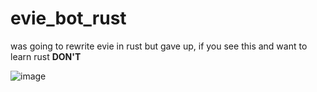 # evie_bot_rust
was going to rewrite evie in rust but gave up, if you see this and want to learn rust **DON'T**

![image](https://user-images.githubusercontent.com/69066026/155839257-0ffb809c-2689-4e42-b64e-6efcbe29f771.png)
